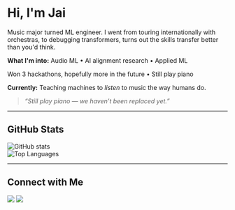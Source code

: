 # Hi, I'm Jai

Music major turned ML engineer. 
I went from touring internationally with orchestras, to debugging transformers, turns out the skills transfer 
better than you'd think.

**What I'm into:** Audio ML • AI alignment research • Applied ML

Won 3 hackathons, hopefully more in the future • Still play piano 

**Currently:** Teaching machines to *listen* to music the way humans do.

> *“Still play piano — we haven’t been replaced yet.”*
---

## GitHub Stats

![GitHub stats](https://github-readme-stats.vercel.app/api?username=Jai-Dhiman&show_icons=true&theme=radical&hide_border=true)  
![Top Languages](https://github-readme-stats.vercel.app/api/top-langs/?username=Jai-Dhiman&layout=compact&theme=radical&hide_border=true) 

---

## Connect with Me

<p align="left">
  <a href="https://www.linkedin.com/in/jai-d"><img src="https://img.shields.io/badge/LinkedIn-0A66C2?style=for-the-badge&logo=linkedin&logoColor=white"/></a>
  <a href="https://www.jaidhiman.com"><img src="https://img.shields.io/badge/Website-121212?style=for-the-badge&logo=firefox&logoColor=white"/></a>
</p>

